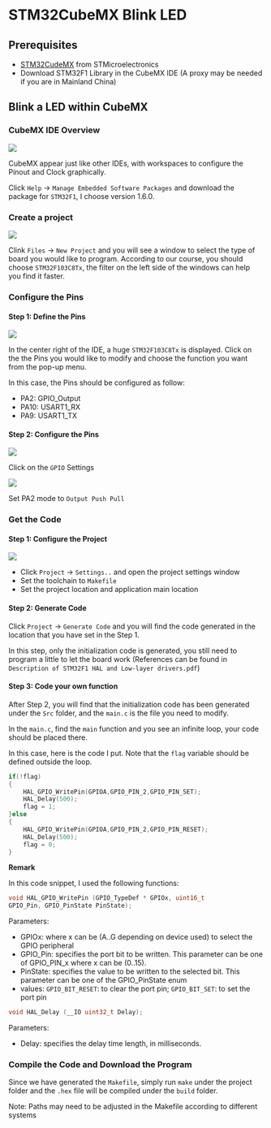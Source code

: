 # STM32CubeMX Blink LED

## Prerequisites

* [STM32CudeMX](http://www.st.com/en/development-tools/stm32cubemx.html) from STMicroelectronics 
* Download STM32F1 Library in the CubeMX IDE (A proxy may be needed if you are in Mainland China)

## Blink a LED within CubeMX

### CubeMX IDE Overview

![](img/cubemx_blink_01.png)

CubeMX appear just like other IDEs, with workspaces to configure the Pinout and Clock graphically. 

Click `Help` -> `Manage Embedded Software Packages` and download the package for `STM32F1`, I choose version 1.6.0.

### Create a project

![](img/cubemx_blink_00.png)

Clink `Files` -> `New Project` and you will see a window to select the type of board you would like to program. According to our course, you should choose `STM32F103C8Tx`, the filter on the left side of the windows can help you find it faster.

### Configure the Pins

#### Step 1: Define the Pins 

![](img/cubemx_blink_02.png)

In the center right of the IDE, a huge `STM32F103C8Tx` is displayed. Click on the the Pins you would like to modify and choose the function you want from the pop-up menu.

In this case, the Pins should be configured as follow:

* PA2:  GPIO_Output
* PA10: USART1_RX
* PA9:  USART1_TX

#### Step 2: Configure the Pins

![](img/cubemx_blink_03.png)

Click on the `GPIO` Settings

![](img/cubemx_blink_04.png)

Set PA2 mode to `Output Push Pull`

### Get the Code

#### Step 1: Configure the Project 

![](img/cubemx_blink_05.png)

* Click `Project` -> `Settings..` and open the project settings window
* Set the toolchain to `Makefile`
* Set the project location and application main location

#### Step 2: Generate Code

Click `Project` -> `Generate Code` and you will find the code generated in the location that you have set in the Step 1.

In this step, only the initialization code is generated, you still need to program a little to let the board work (References can be found in `Description of STM32F1 HAL and Low-layer drivers.pdf`)

#### Step 3: Code your own function

After Step 2, you will find that the initialization code has been generated under the `Src` folder, and the `main.c` is the file you need to modify.

In the `main.c`, find the `main` function and you see an infinite loop, your code should be placed there.

In this case, here is the code I put. Note that the `flag` variable should be defined outside the loop.
```C
if(!flag)
{
    HAL_GPIO_WritePin(GPIOA,GPIO_PIN_2,GPIO_PIN_SET);
    HAL_Delay(500);
    flag = 1;
}else
{
    HAL_GPIO_WritePin(GPIOA,GPIO_PIN_2,GPIO_PIN_RESET);
    HAL_Delay(500);
    flag = 0;
}
```

**Remark**

In this code snippet, I used the following functions:

```C
void HAL_GPIO_WritePin (GPIO_TypeDef * GPIOx, uint16_t
GPIO_Pin, GPIO_PinState PinState);
```
Parameters:

* GPIOx: where x can be (A..G depending on device used) to
select the GPIO peripheral
* GPIO_Pin: specifies the port bit to be written. This parameter
can be one of GPIO_PIN_x where x can be (0..15).
* PinState: specifies the value to be written to the selected bit. This parameter can be one of the GPIO_PinState enum
* values: `GPIO_BIT_RESET`: to clear the port pin; `GPIO_BIT_SET`: to set the port pin

```C
void HAL_Delay (__IO uint32_t Delay);
```

Parameters: 
* Delay: specifies the delay time length, in milliseconds.

### Compile the Code and Download the Program

Since we have generated the `Makefile`, simply run `make` under the project folder and the `.hex` file will be compiled under the `build` folder. 

Note: Paths may need to be adjusted in the Makefile according to different systems


